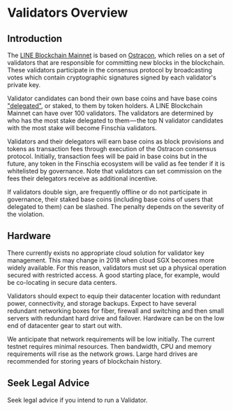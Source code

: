 <!--
order: 1
-->

# Validators Overview

## Introduction

The [LINE Blockchain Mainnet](../README.md) is based on [Ostracon](https://github.com/line/ostracon/tree/main/docs/introduction), which relies on a set of validators that are responsible for committing new blocks in the blockchain. These validators participate in the consensus protocol by broadcasting votes which contain cryptographic signatures signed by each validator's private key.

Validator candidates can bond their own base coins and have base coins ["delegated"](../delegators/delegator-guide-cli.md), or staked, to them by token holders. A LINE Blockchain Mainnet can have over 100 validators. The validators are determined by who has the most stake delegated to them — the top N validator candidates with the most stake will become Finschia validators.

Validators and their delegators will earn base coins as block provisions and tokens as transaction fees through execution of the Ostracon consensus protocol. Initially, transaction fees will be paid in base coins but in the future, any token in the Finschia ecosystem will be valid as fee tender if it is whitelisted by governance. Note that validators can set commission on the fees their delegators receive as additional incentive.

If validators double sign, are frequently offline or do not participate in governance, their staked base coins (including base coins of users that delegated to them) can be slashed. The penalty depends on the severity of the violation.

## Hardware

There currently exists no appropriate cloud solution for validator key management. This may change in 2018 when cloud SGX becomes more widely available. For this reason, validators must set up a physical operation secured with restricted access. A good starting place, for example, would be co-locating in secure data centers.

Validators should expect to equip their datacenter location with redundant power, connectivity, and storage backups. Expect to have several redundant networking boxes for fiber, firewall and switching and then small servers with redundant hard drive and failover. Hardware can be on the low end of datacenter gear to start out with.

We anticipate that network requirements will be low initially. The current testnet requires minimal resources. Then bandwidth, CPU and memory requirements will rise as the network grows. Large hard drives are recommended for storing years of blockchain history.

## Seek Legal Advice

Seek legal advice if you intend to run a Validator.

